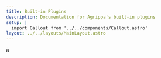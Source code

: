 ```yaml
---
title: Built-in Plugins
description: Documentation for Agrippa's built-in plugins
setup: |
  import Callout from '../../components/Callout.astro'
layout: ../../layouts/MainLayout.astro
---
```


a